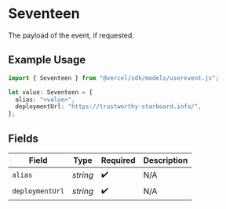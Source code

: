 # Seventeen

The payload of the event, if requested.

## Example Usage

```typescript
import { Seventeen } from "@vercel/sdk/models/userevent.js";

let value: Seventeen = {
  alias: "<value>",
  deploymentUrl: "https://trustworthy-starboard.info/",
};
```

## Fields

| Field              | Type               | Required           | Description        |
| ------------------ | ------------------ | ------------------ | ------------------ |
| `alias`            | *string*           | :heavy_check_mark: | N/A                |
| `deploymentUrl`    | *string*           | :heavy_check_mark: | N/A                |